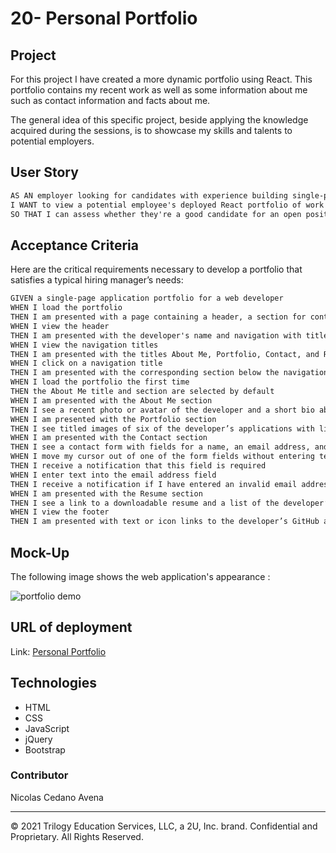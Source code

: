 # 20- Personal Portfolio

## Project

For this project I have created a more dynamic portfolio using React. This portfolio contains my recent work as well as some information about me such as contact information and facts about me. 

The general idea of this specific project, beside applying the knowledge acquired during the sessions, is to showcase my skills and talents to potential employers. 




## User Story

```md
AS AN employer looking for candidates with experience building single-page applications
I WANT to view a potential employee's deployed React portfolio of work samples
SO THAT I can assess whether they're a good candidate for an open position
```

## Acceptance Criteria

Here are the critical requirements necessary to develop a portfolio that satisfies a typical hiring manager’s needs:

```md
GIVEN a single-page application portfolio for a web developer
WHEN I load the portfolio
THEN I am presented with a page containing a header, a section for content, and a footer
WHEN I view the header
THEN I am presented with the developer's name and navigation with titles corresponding to different sections of the portfolio
WHEN I view the navigation titles
THEN I am presented with the titles About Me, Portfolio, Contact, and Resume, and the title corresponding to the current section is highlighted
WHEN I click on a navigation title
THEN I am presented with the corresponding section below the navigation without the page reloading and that title is highlighted
WHEN I load the portfolio the first time
THEN the About Me title and section are selected by default
WHEN I am presented with the About Me section
THEN I see a recent photo or avatar of the developer and a short bio about them
WHEN I am presented with the Portfolio section
THEN I see titled images of six of the developer’s applications with links to both the deployed applications and the corresponding GitHub repositories
WHEN I am presented with the Contact section
THEN I see a contact form with fields for a name, an email address, and a message
WHEN I move my cursor out of one of the form fields without entering text
THEN I receive a notification that this field is required
WHEN I enter text into the email address field
THEN I receive a notification if I have entered an invalid email address
WHEN I am presented with the Resume section
THEN I see a link to a downloadable resume and a list of the developer’s proficiencies
WHEN I view the footer
THEN I am presented with text or icon links to the developer’s GitHub and LinkedIn profiles, and their profile on a third platform (Stack Overflow, Twitter)
```





## Mock-Up

The following image shows the web application's appearance :

![portfolio demo](./images/deployed.png)







## URL of deployment

Link: <a href="https://navena9.github.io/15-Profile-Update/" target="_blank">Personal Portfolio</a>



## Technologies

* HTML
* CSS
* JavaScript
* jQuery
* Bootstrap




### Contributor

Nicolas Cedano Avena
- - -
© 2021 Trilogy Education Services, LLC, a 2U, Inc. brand. Confidential and Proprietary. All Rights Reserved.


